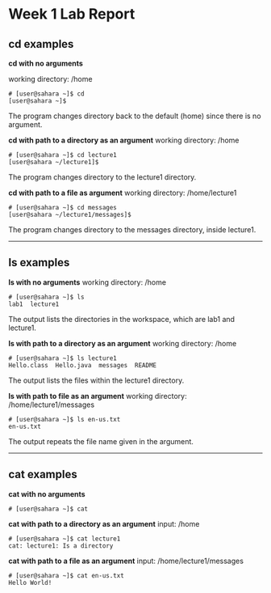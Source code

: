 # **Week 1 Lab Report**

## cd examples

**cd with no arguments**

working directory: /home
```
# [user@sahara ~]$ cd
[user@sahara ~]$
```
The program changes directory back to the default (home) since there is no argument.

**cd with path to a directory as an argument**
working directory: /home
```
# [user@sahara ~]$ cd lecture1
[user@sahara ~/lecture1]$
```
The program changes directory to the lecture1 directory.

**cd with path to a file as argument**
working directory: /home/lecture1
```
# [user@sahara ~]$ cd messages
[user@sahara ~/lecture1/messages]$
```
The program changes directory to the messages directory, inside lecture1.

***

## ls examples

**ls with no arguments**
working directory: /home
```
# [user@sahara ~]$ ls
lab1  lecture1
```
The output lists the directories in the workspace, which are lab1 and lecture1.

**ls with path to a directory as an argument**
working directory: /home
```
# [user@sahara ~]$ ls lecture1
Hello.class  Hello.java  messages  README
```
The output lists the files within the lecture1 directory.

**ls with path to file as an argument**
working directory: /home/lecture1/messages
```
# [user@sahara ~]$ ls en-us.txt
en-us.txt
```
The output repeats the file name given in the argument.

***

## cat examples

**cat with no arguments**
```
# [user@sahara ~]$ cat

```
**cat with path to a directory as an argument**
input: /home
```
# [user@sahara ~]$ cat lecture1
cat: lecture1: Is a directory
```
**cat with path to a file as an argument**
input: /home/lecture1/messages
```
# [user@sahara ~]$ cat en-us.txt
Hello World!
```
